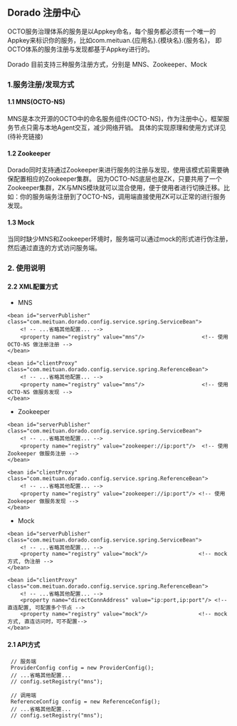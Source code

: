 
## Dorado 注册中心

OCTO服务治理体系的服务是以Appkey命名，每个服务都必须有一个唯一的Appkey来标识你的服务，比如com.meituan.{应用名}.{模块名}.{服务名}，
即OCTO体系的服务注册与发现都基于Appkey进行的。

Dorado 目前支持三种服务注册方式，分别是 MNS、Zookeeper、Mock

### 1.服务注册/发现方式

#### 1.1 MNS(OCTO-NS)

MNS是本次开源的OCTO中的命名服务组件(OCTO-NS)，作为注册中心，框架服务节点只需与本地Agent交互，减少网络开销。
具体的实现原理和使用方式详见(待补充链接)

#### 1.2 Zookeeper

Dorado同时支持通过Zookeeper来进行服务的注册与发现，使用该模式前需要确保配置相应的Zookeeper集群。
因为OCTO-NS底层也是ZK，只要共用了一个Zookeeper集群，ZK与MNS模块就可以混合使用，便于使用者进行切换迁移。比如：你的服务端务注册到了OCTO-NS，调用端直接使用ZK可以正常的进行服务发现。

#### 1.3 Mock

当同时缺少MNS和Zookeeper环境时，服务端可以通过mock的形式进行伪注册，然后通过直连的方式访问服务端。

### 2. 使用说明

#### 2.2 XML配置方式
* MNS
````
<bean id="serverPublisher" class="com.meituan.dorado.config.service.spring.ServiceBean">
    <! -- ...省略其他配置... -->
    <property name="registry" value="mns"/>                  <!-- 使用OCTO-NS 做注册注册 -->
</bean>
````
````
<bean id="clientProxy" class="com.meituan.dorado.config.service.spring.ReferenceBean">
    <! -- ...省略其他配置... -->
    <property name="registry" value="mns"/>                  <!-- 使用OCTO-NS 做服务发现 -->
</bean>
````
* Zookeeper
````
<bean id="serverPublisher" class="com.meituan.dorado.config.service.spring.ServiceBean">
    <! -- ...省略其他配置... -->
    <property name="registry" value="zookeeper://ip:port"/>  <!-- 使用Zookeeper 做服务注册 -->
</bean>
````
````
<bean id="clientProxy" class="com.meituan.dorado.config.service.spring.ReferenceBean">
    <! -- ...省略其他配置... -->
    <property name="registry" value="zookeeper://ip:port"/> <!-- 使用Zookeeper 做服务发现 -->
</bean>
````
* Mock
````
<bean id="serverPublisher" class="com.meituan.dorado.config.service.spring.ServiceBean">
    <! -- ...省略其他配置... -->
    <property name="registry" value="mock"/>                <!-- mock方式, 伪注册 -->
</bean>
````
````
<bean id="clientProxy" class="com.meituan.dorado.config.service.spring.ReferenceBean">
    <! -- ...省略其他配置... -->
    <property name="directConnAddress" value="ip:port,ip:port"/> <!-- 直连配置, 可配置多个节点 -->
    <property name="registry" value="mock"/>                <!-- mock方式, 直连访问时，可不配置-->
</bean>
````

#### 2.1 API方式

````
 // 服务端
 ProviderConfig config = new ProviderConfig();
 // ...省略其他配置...
 // config.setRegistry("mns");
````
````
 // 调用端
 ReferenceConfig config = new ReferenceConfig();
 // ...省略其他配置...
 // config.setRegistry("mns");
````